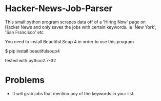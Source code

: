 Hacker-News-Job-Parser
======================

This small python program scrapes data off of a 'Hiring Now' page on Hacker News and only saves the jobs with certain keywords. Ie 'New York', 'San Francisco' etc

You need to install Beautiful Soup 4 in order to use this program

$ pip install beautifulsoup4

tested with python2.7-32


Problems
========

- It will grab jobs that mention any of the keywords in your list.
